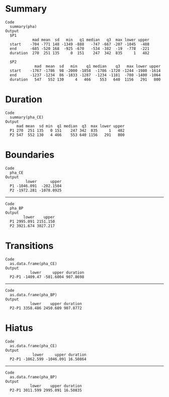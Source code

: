 # Summary

    Code
      summary(pha)
    Output
      $P1
                mad mean  sd   min   q1 median   q3  max lower upper
      start    -704 -771 148 -1349 -888   -747 -667 -207 -1045  -488
      end      -685 -520 168  -925 -670   -534 -382  -19  -778  -221
      duration  270  251 135     0  151    247  342  835     1   482
      
      $P2
                 mad  mean  sd   min    q1 median    q3   max lower upper
      start    -1767 -1786  98 -2000 -1858  -1786 -1720 -1244 -1980 -1614
      end      -1237 -1234  86 -1833 -1287  -1234 -1181  -780 -1400 -1064
      duration   547   552 130     4   466    553   640  1156   291   800
      

# Duration

    Code
      summary(pha_CE)
    Output
         mad mean  sd min  q1 median  q3  max lower upper
      P1 270  251 135   0 151    247 342  835     1   482
      P2 547  552 130   4 466    553 640 1156   291   800

# Boundaries

    Code
      pha_CE
    Output
             lower      upper
      P1 -1046.091  -202.1504
      P2 -1972.281 -1078.0925

---

    Code
      pha_BP
    Output
            lower    upper
      P1 2995.091 2151.150
      P2 3921.674 3027.217

# Transitions

    Code
      as.data.frame(pha_CE)
    Output
               lower     upper duration
      P2-P1 -1409.47 -501.6004 907.8698

---

    Code
      as.data.frame(pha_BP)
    Output
               lower    upper duration
      P2-P1 3358.486 2450.609 907.8772

# Hiatus

    Code
      as.data.frame(pha_CE)
    Output
                lower     upper duration
      P2-P1 -1062.599 -1046.091 16.50864

---

    Code
      as.data.frame(pha_BP)
    Output
               lower    upper duration
      P2-P1 3011.599 2995.091 16.50835

